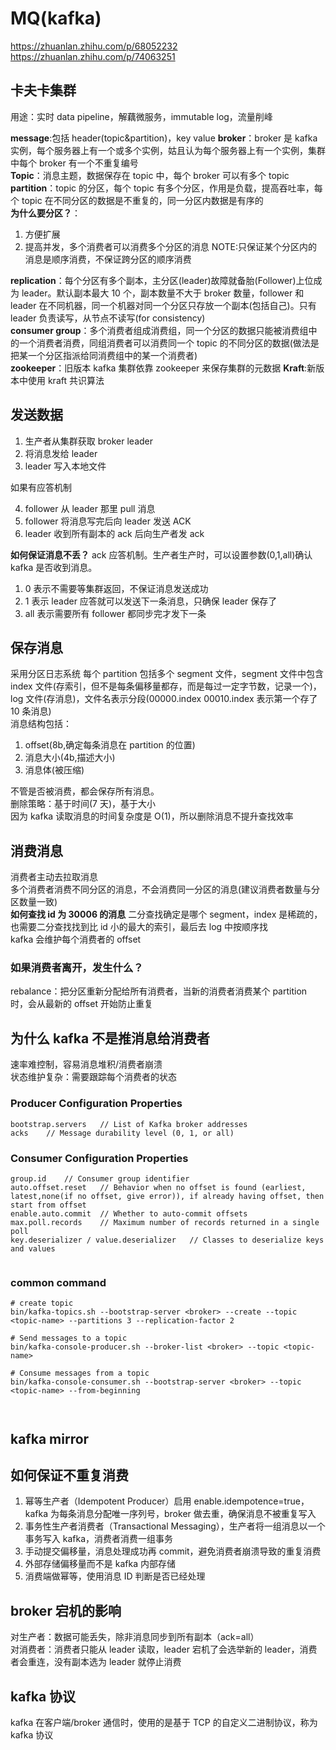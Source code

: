 # MQ(kafka)

https://zhuanlan.zhihu.com/p/68052232  
https://zhuanlan.zhihu.com/p/74063251

## 卡夫卡集群

用途：实时 data pipeline，解藕微服务，immutable log，流量削峰

**message**:包括 header(topic&partition)，key value
**broker**：broker 是 kafka 实例，每个服务器上有一个或多个实例，姑且认为每个服务器上有一个实例，集群中每个 broker 有一个不重复编号  
**Topic**：消息主题，数据保存在 topic 中，每个 broker 可以有多个 topic  
**partition**：topic 的分区，每个 topic 有多个分区，作用是负载，提高吞吐率，每个 topic 在不同分区的数据是不重复的，同一分区内数据是有序的  
**为什么要分区？**：

1. 方便扩展
1. 提高并发，多个消费者可以消费多个分区的消息
   NOTE:只保证某个分区内的消息是顺序消费，不保证跨分区的顺序消费

**replication**：每个分区有多个副本，主分区(leader)故障就备胎(Follower)上位成为 leader。默认副本最大 10 个，副本数量不大于 broker 数量，follower 和 leader 在不同机器，同一个机器对同一个分区只存放一个副本(包括自己)。只有 leader 负责读写，从节点不读写(for consistency)  
**consumer group**：多个消费者组成消费组，同一个分区的数据只能被消费组中的一个消费者消费，同组消费者可以消费同一个 topic 的不同分区的数据(做法是把某一个分区指派给同消费组中的某一个消费者)  
**zookeeper**：旧版本 kafka 集群依靠 zookeeper 来保存集群的元数据
**Kraft**:新版本中使用 kraft 共识算法

## 发送数据

1. 生产者从集群获取 broker leader
1. 将消息发给 leader
1. leader 写入本地文件

如果有应答机制

4. follower 从 leader 那里 pull 消息
5. follower 将消息写完后向 leader 发送 ACK
6. leader 收到所有副本的 ack 后向生产者发 ack

**如何保证消息不丢？**
ack 应答机制。生产者生产时，可以设置参数(0,1,all)确认 kafka 是否收到消息。

1. 0 表示不需要等集群返回，不保证消息发送成功
1. 1 表示 leader 应答就可以发送下一条消息，只确保 leader 保存了
1. all 表示需要所有 follower 都同步完才发下一条

## 保存消息

采用分区日志系统
每个 partition 包括多个 segment 文件，segment 文件中包含 index 文件(存索引，但不是每条偏移量都存，而是每过一定字节数，记录一个)，log 文件(存消息)，文件名表示分段(00000.index 00010.index 表示第一个存了 10 条消息)  
消息结构包括：

1. offset(8b,确定每条消息在 partition 的位置)
1. 消息大小(4b,描述大小)
1. 消息体(被压缩)

不管是否被消费，都会保存所有消息。  
删除策略：基于时间(7 天)，基于大小  
因为 kafka 读取消息的时间复杂度是 O(1)，所以删除消息不提升查找效率

## 消费消息

消费者主动去拉取消息  
多个消费者消费不同分区的消息，不会消费同一分区的消息(建议消费者数量与分区数量一致)  
**如何查找 id 为 30006 的消息**
二分查找确定是哪个 segment，index 是稀疏的，也需要二分查找找到比 id 小的最大的索引，最后去 log 中按顺序找  
kafka 会维护每个消费者的 offset

### 如果消费者离开，发生什么？

rebalance：把分区重新分配给所有消费者，当新的消费者消费某个 partition 时，会从最新的 offset 开始防止重复

## 为什么 kafka 不是推消息给消费者

速率难控制，容易消息堆积/消费者崩溃  
状态维护复杂：需要跟踪每个消费者的状态

### Producer Configuration Properties

```
bootstrap.servers	// List of Kafka broker addresses
acks	// Message durability level (0, 1, or all)

```

### Consumer Configuration Properties

```
group.id	// Consumer group identifier
auto.offset.reset	// Behavior when no offset is found (earliest, latest,none(if no offset, give error)), if already having offset, then start from offset
enable.auto.commit	// Whether to auto-commit offsets
max.poll.records	// Maximum number of records returned in a single poll
key.deserializer / value.deserializer	// Classes to deserialize keys and values


```

### common command

```shell
# create topic
bin/kafka-topics.sh --bootstrap-server <broker> --create --topic <topic-name> --partitions 3 --replication-factor 2

# Send messages to a topic
bin/kafka-console-producer.sh --broker-list <broker> --topic <topic-name>

# Consume messages from a topic
bin/kafka-console-consumer.sh --bootstrap-server <broker> --topic <topic-name> --from-beginning



```

## kafka mirror

## 如何保证不重复消费

1. 幂等生产者（Idempotent Producer）启用 enable.idempotence=true，kafka 为每条消息分配唯一序列号，broker 做去重，确保消息不被重复写入
2. 事务性生产者消费者（Transactional Messaging），生产者将一组消息以一个事务写入 kafka，消费者消费一组事务
3. 手动提交偏移量，消息处理成功再 commit，避免消费者崩溃导致的重复消费
4. 外部存储偏移量而不是 kafka 内部存储
5. 消费端做幂等，使用消息 ID 判断是否已经处理

## broker 宕机的影响

对生产者：数据可能丢失，除非消息同步到所有副本（ack=all）  
对消费者：消费者只能从 leader 读取，leader 宕机了会选举新的 leader，消费者会重连，没有副本选为 leader 就停止消费

## kafka 协议

kafka 在客户端/broker 通信时，使用的是基于 TCP 的自定义二进制协议，称为 kafka 协议
